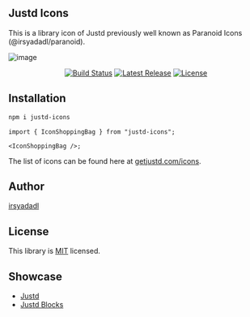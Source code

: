 ## Justd Icons

This is a library icon of Justd previously well known as Paranoid Icons (@irsyadadl/paranoid).

![image](https://getjustd.com/icons/opengraph-image-1ltojg.png?9f62da52533ceee6?v=1)

<p align="center">
    <a href="https://github.com/justdlabs/icons/actions/workflows/release-package.yml"><img src="https://img.shields.io/github/actions/workflow/status/justdlabs/icons/release-package.yml" alt="Build Status"></a>
    <a href="https://github.com/justd-icons/justd-icons/releases"><img src="https://img.shields.io/npm/v/justd-icons.svg" alt="Latest Release"></a>
    <a href="https://github.com/justd-icons/justd-icons/blob/master/LICENSE"><img src="https://img.shields.io/npm/l/justd-icons.svg" alt="License"></a>
</p>

## Installation

```bash
npm i justd-icons
```

```tsx
import { IconShoppingBag } from "justd-icons";

<IconShoppingBag />;
```

The list of icons can be found here at [getjustd.com/icons](https://getjustd.com/icons).

## Author

[irsyadadl](https://x.com/irsyadadl)

## License

This library is [MIT](https://github.com/justdlabs/icons/blob/master/LICENSE) licensed.

## Showcase

- [Justd](https://getjustd.com)
- [Justd Blocks](https://blocks.getjustd.com)
